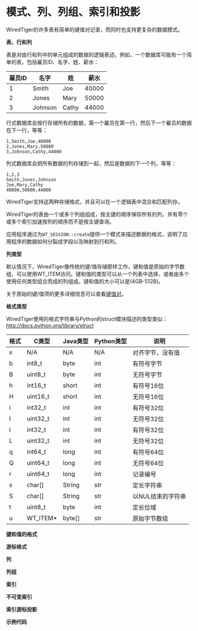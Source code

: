 模式、列、列组、索引和投影
=========================
WiredTiger的许多表有简单的键值对记录，而同时也支持更复杂的数据模式。

**表、行和列**

表是对由行和列中的单元组成的数据的逻辑表述。例如，一个数据库可能有一个简单的表，包括雇员ID、名字、姓、薪水：

|雇员ID|名字|姓|薪水|
|------|----|--|----|
|1|Smith|Joe|40000|
|2|Jones|Mary|50000|
|3|Johnson|Cathy|44000|

行式数据库会按行存储所有的数据，第一个雇员在第一行，然后下一个雇员的数据在下一行，等等：

    1,Smith,Joe,40000
    2,Jones,Mary,50000
    3,Johnson,Cathy,44000

列式数据库会把所有数据的列存储到一起，然后是数据的下一个列，等等：

    1,2,3
    Smith,Jones,Johnson
    Joe,Mary,Cathy
    40000,50000,44000

WiredTiger支持这两种存储格式，并且可以在一个逻辑表中混合和匹配列存。

WiredTiger的表由一个或多个列组组成，按主键的顺序保存所有的列，并有零个或多个索引加速按列的顺序而不是按主键查询。

应用程序通过为`WT_SESSION::create`提供一个模式来描述数据的格式，说明了应用程序的数据如何分裂成字段以及映射到行和列。

**列类型**

默认情况下，WiredTiger像传统的键/值存储那样工作，键和值是原始的字节数组，可以使用WT_ITEM访问。键和值的类型可以从一个列表中选择，或者由多个使用任何类型组合而成的列组成。键和值的大小可以是(4GB-512B)。

关于原始的键/值项的更多详细信息可以查看[键值对]()。

**格式类型**

WiredTiger使用的格式字符串与Python的struct模块描述的类型类似：<http://docs.python.org/library/struct>

|格式|C类型|Java类型|Python类型|说明|
|----|-----|--------|----------|---|
|x|N/A|N/A|N/A|对齐字节，没有值|
|b|int8_t|byte|int|有符号字节|
|B|uint8_t|byte|int|无符号字节|
|h|int16_t|short|int|有符号16位|
|H|uint16_t|short|int|无符号16位|
|i|int32_t|int|int|有符号32位|
|I|uint32_t|int|int|无符号32位|
|l|int32_t|int|int|有符号32位|
|L|uint32_t|int|int|无符号32位|
|q|int64_t|long|int|有符号64位|
|Q|uint64_t|long|int|无符号64位|
|r|uint64_t|long|int|记录编号|
|s|char[]|String|str|定长字符串|
|S|char[]|String|str|以NUL结束的字符串|
|t|uint8_t|byte|int|定长位域|
|u|WT_ITEM*|byte[]|str|原始字节数组|

**键和值的格式**

**游标格式**

**列**

**列组**

**索引**

**不可变索引**

**索引游标投影**

**示例代码**
